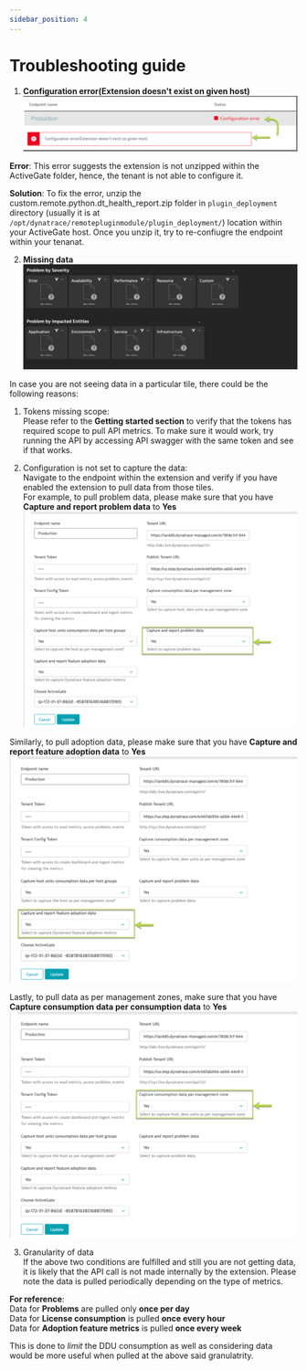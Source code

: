 ```yaml
---
sidebar_position: 4 
---
```


# Troubleshooting guide  

1. **Configuration error(Extension doesn't exist on given host)**  
![image](Configuration_error.png)  

**Error**: This error suggests the extension is not unzipped within the ActiveGate folder, hence, the tenant is not able to configure it.  

**Solution**: To fix the error, unzip the custom.remote.python.dt_health_report.zip folder in `plugin_deployment` directory (usually it is at `/opt/dynatrace/remotepluginmodule/plugin_deployment/`) location within your ActiveGate host. Once you unzip it, try to re-confiugre the endpoint within your tenanat.  


2. **Missing data**  
![image](missing_data.png)  

In case you are not seeing data in a particular tile, there could be the following reasons:  
1. Tokens missing scope:  
Please refer to the **Getting started section** to verify that the tokens has required scope to pull API metrics. To make sure it would work, try running the API by accessing API swagger with the same token and see if that works.  

2. Configuration is not set to capture the data:  
Navigate to the endpoint within the extension and verify if you have enabled the extension to pull data from those tiles.  
For example, to pull problem data, please make sure that you have **Capture and report problem data** to **Yes**  
![image](problem_config.png)  

Similarly, to pull adoption data, please make sure that you have **Capture and report feature adoption data** to **Yes**  
![image](adoption_config.png)  

Lastly, to pull data as per management zones, make sure that you have **Capture consumption data per consumption data** to **Yes**  
![image](HU_management_zone.png)  

3. Granularity of data  
If the above two conditions are fulfilled and still you are not getting data, it is likely that the API call is not made internally by the extension. Please note the data is pulled periodically depending on the type of metrics.  

**For reference**:  
Data for **Problems** are pulled only **once per day**  
Data for **License consumption** is pulled **once every hour**  
Data for **Adoption feature metrics** is pulled **once every week**  

This is done to *limit* the DDU consumption as well as considering data would be more useful when pulled at the above said granulatrity.  
